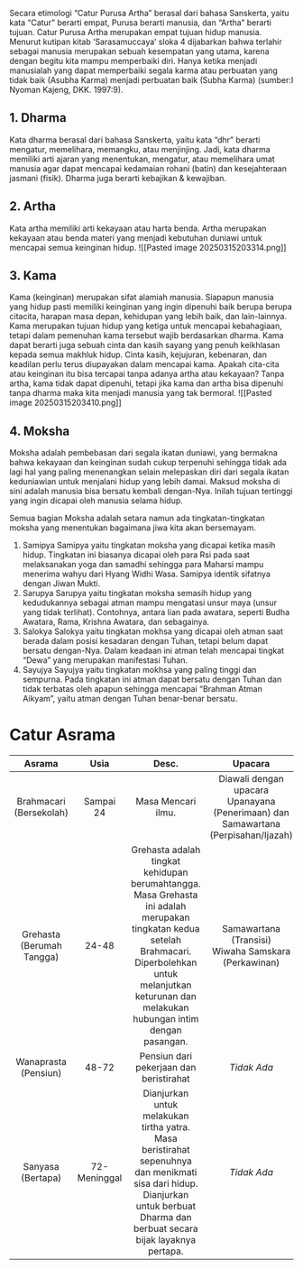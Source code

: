 Secara etimologi “Catur Purusa Artha” berasal dari bahasa Sanskerta, yaitu kata “Catur” berarti empat, Purusa berarti manusia, dan “Artha” berarti tujuan. Catur Purusa Artha merupakan empat tujuan hidup manusia. Menurut kutipan kitab ‘Sarasamuccaya’ sloka 4 dijabarkan bahwa terlahir sebagai manusia merupakan sebuah kesempatan yang utama, karena dengan begitu kita mampu memperbaiki diri. Hanya ketika menjadi manusialah yang dapat memperbaiki segala karma atau perbuatan yang tidak baik (Asubha Karma) menjadi perbuatan baik (Subha Karma) (sumber:I Nyoman Kajeng, DKK. 1997:9).

## 1. Dharma
Kata dharma berasal dari bahasa Sanskerta, yaitu kata “dhr” berarti mengatur, memelihara, memangku, atau menjinjing. Jadi, kata dharma memiliki arti ajaran yang menentukan, mengatur, atau memelihara umat manusia agar dapat mencapai kedamaian rohani (batin) dan kesejahteraan jasmani (fisik). Dharma juga berarti kebajikan & kewajiban.

## 2. Artha
Kata artha memiliki arti kekayaan atau harta benda. Artha merupakan kekayaan atau benda materi yang menjadi kebutuhan duniawi untuk mencapai semua keinginan hidup.
![[Pasted image 20250315203314.png]]
## 3. Kama
Kama (keinginan) merupakan sifat alamiah manusia. Siapapun manusia yang hidup pasti memiliki keinginan yang ingin dipenuhi baik berupa berupa citacita, harapan masa depan, kehidupan yang lebih baik, dan lain-lainnya. Kama merupakan tujuan hidup yang ketiga untuk mencapai kebahagiaan, tetapi dalam pemenuhan kama tersebut wajib berdasarkan dharma. Kama dapat berarti juga sebuah cinta dan kasih sayang yang penuh keikhlasan kepada semua makhluk hidup. Cinta kasih, kejujuran, kebenaran, dan keadilan perlu terus diupayakan dalam mencapai kama. Apakah cita-cita atau keinginan itu bisa tercapai tanpa adanya artha atau kekayaan? Tanpa artha, kama tidak dapat dipenuhi, tetapi jika kama dan artha bisa dipenuhi tanpa dharma maka kita menjadi manusia yang tak bermoral.
![[Pasted image 20250315203410.png]]
## 4. Moksha
Moksha adalah pembebasan dari segala ikatan duniawi, yang bermakna bahwa kekayaan dan keinginan sudah cukup terpenuhi sehingga tidak ada lagi hal yang paling menenangkan selain melepaskan diri dari segala ikatan keduniawian untuk menjalani hidup yang lebih damai. Maksud moksha di sini adalah manusia bisa bersatu kembali dengan-Nya. Inilah tujuan tertinggi yang ingin dicapai oleh manusia selama hidup.

Semua bagian Moksha adalah setara namun ada tingkatan-tingkatan moksha yang menentukan bagaimana jiwa kita akan bersemayam.
1. Samipya
	Samipya yaitu tingkatan moksha yang dicapai ketika masih hidup.
	Tingkatan ini biasanya dicapai oleh para Rsi pada saat melaksanakan
	yoga dan samadhi sehingga para Maharsi mampu menerima wahyu dari
	Hyang Widhi Wasa. Samipya identik sifatnya dengan Jiwan Mukti.
2. Sarupya
	Sarupya yaitu tingkatan moksha semasih hidup yang kedudukannya
	sebagai atman mampu mengatasi unsur maya (unsur yang tidak terlihat). Contohnya, antara lian pada awatara, seperti Budha Awatara, Rama, Krishna Awatara, dan sebagainya.
3. Salokya
	Salokya yaitu tingkatan mokhsa yang dicapai oleh atman saat berada
	dalam posisi kesadaran dengan Tuhan, tetapi belum dapat bersatu
	dengan-Nya. Dalam keadaan ini atman telah mencapai tingkat “Dewa”
	yang merupakan manifestasi Tuhan.
4. Sayujya
	Sayujya yaitu tingkatan mokhsa yang paling tinggi dan sempurna. Pada
	tingkatan ini atman dapat bersatu dengan Tuhan dan tidak terbatas oleh apapun sehingga mencapai “Brahman Atman Aikyam”, yaitu atman dengan Tuhan benar-benar bersatu.

# Catur Asrama

|            Asrama            |     Usia     |                                                                                                      Desc.                                                                                                      |                                      Upacara                                      |
| :--------------------------: | :----------: | :-------------------------------------------------------------------------------------------------------------------------------------------------------------------------------------------------------------: | :-------------------------------------------------------------------------------: |
|  Brahmacari<br>(Bersekolah)  |  Sampai 24   |                                                                                               Masa Mencari ilmu.                                                                                                | Diawali dengan upacara Upanayana (Penerimaan) dan Samawartana (Perpisahan/Ijazah) |
| Grehasta<br>(Berumah Tangga) |    24-48     | Grehasta adalah tingkat kehidupan berumahtangga. Masa Grehasta ini adalah merupakan tingkatan kedua setelah Brahmacari. Diperbolehkan untuk melanjutkan keturunan dan melakukan hubungan intim dengan pasangan. |              Samawartana (Transisi)<br>Wiwaha Samskara (Perkawinan)               |
|   Wanaprasta<br>(Pensiun)    |    48-72     |                                                                                     Pensiun dari pekerjaan dan beristirahat                                                                                     |                                    *Tidak Ada*                                    |
|     Sanyasa<br>(Bertapa)     | 72-Meninggal |                 Dianjurkan untuk melakukan tirtha yatra. Masa beristirahat sepenuhnya dan menikmati sisa dari hidup. Dianjurkan untuk berbuat Dharma dan berbuat secara bijak layaknya pertapa.                 |                                    *Tidak Ada*                                    |
